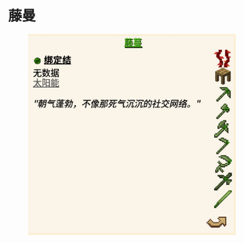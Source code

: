 # 藤曼

<figure><img src="../../.gitbook/assets/屏幕截图 2025-03-03 165643.png" alt=""><figcaption></figcaption></figure>
